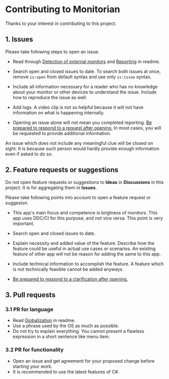 # Contributing to Monitorian

Thanks to your interest in contributing to this project.

## 1. Issues

Please take following steps to open an issue.

- Read through [Detection of external monitors](https://github.com/emoacht/Monitorian#detection-of-external-monitors) and [Reporting](https://github.com/emoacht/Monitorian#reporting) in readme.

- Search open and closed issues to date. To search both issues at once, remove `is:open` from default syntax and use only `is:issue` syntax.

- Include all information necessary for a reader who has no knowledge about your monitor or other devices to understand the issue. Include how to reproduce the issue as well.

- Add logs. A video clip is not so helpful because it will not have information on what is happening internally.

- Opening an issue alone will not mean you completed reporting. <ins>Be prepared to respond to a request after opening.</ins> In most cases, you will be requested to provide additional information.

An issue which does not include any meaningful clue will be closed on sight. It is because such person would hardly provide enough information even if asked to do so.

## 2. Feature requests or suggestions

Do not open feature requests or suggestions to __Ideas__ in __Discussions__ in this project. It is for aggregating them in __Issues__.

Please take following points into account to open a feature request or suggesion.

- This app's main focus and competence is brigtness of monitors. This app uses DDC/CI for this purpose, and not vice versa. This point is very important.

- Search open and closed issues to date.

- Explain necessity and added value of the feature. Describe how the feature could be useful in actual use cases or scenarios. An existing feature of other app will not be reason for adding the same to this app.

- Include technical information to accomplish the feature. A feature which is not technically feasible cannot be added anyways.

- <ins>Be prepared to respond to a clarification after opening.</ins>

## 3. Pull requests

### 3.1 PR for language

- Read [Globalization](https://github.com/emoacht/Monitorian#globalization) in readme.
- Use a phrase used by the OS as much as possible.
- Do not try to explain everything. You cannot present a flawless expression in a short sentence like menu item.

### 3.2 PR for functionality

- Open an issue and get agreement for your proposed change before starting your work.
- It is recommended to use the latest features of C#.